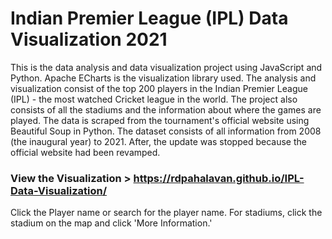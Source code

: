 # Indian Premier League (IPL) Data Visualization 2021

This is the data analysis and data visualization project using JavaScript and Python. Apache ECharts is the visualization library used. The analysis and visualization consist of the top 200 players in the Indian Premier League (IPL) - the most watched Cricket league in the world. The project also consists of all the stadiums and the information about where the games are played. The data is scraped from the tournament's official website using Beautiful Soup in Python. The dataset consists of all information from 2008 (the inaugural year) to 2021. After, the update was stopped because the official website had been revamped.

### View the Visualization > https://rdpahalavan.github.io/IPL-Data-Visualization/

Click the Player name or search for the player name. For stadiums, click the stadium on the map and click 'More Information.'
